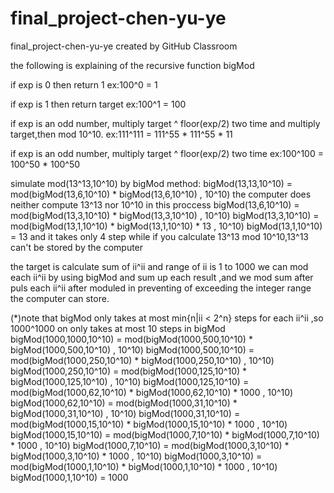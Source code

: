 # final_project-chen-yu-ye
final_project-chen-yu-ye created by GitHub Classroom

the following is explaining of the recursive function bigMod

if exp is 0 then return 1
ex:100^0 = 1

if exp is 1 then return target
ex:100^1 = 100

if exp is an odd number, multiply target ^ floor(exp/2) two time and multiply target,then mod 10^10. 
ex:111^111 = 111^55 * 111^55 * 11

if exp is an odd number, multiply target ^ floor(exp/2) two time 
ex:100^100 = 100^50 * 100^50

simulate mod(13^13,10^10) by bigMod method:
bigMod(13,13,10^10) = mod(bigMod(13,6,10^10) * bigMod(13,6,10^10) , 10^10)
the computer does neither compute 13^13 nor 10^10 in this proccess
bigMod(13,6,10^10) = mod(bigMod(13,3,10^10) * bigMod(13,3,10^10) , 10^10)
bigMod(13,3,10^10) = mod(bigMod(13,1,10^10) * bigMod(13,1,10^10) * 13 , 10^10)
bigMod(13,1,10^10) = 13 and it takes only 4 step
while if you calculate 13^13 mod 10^10,13^13 can't be stored by the computer

the target is calculate sum of ii^ii and range of ii is  1 to 1000
we can mod each ii^ii by using bigMod and sum up each result
,and we mod sum after puls each ii^ii after moduled in preventing of exceeding the integer range the computer can store.

(*)note that bigMod only takes at most min{n|ii < 2^n} steps for each ii^ii 
,so 1000^1000 on only takes at most 10 steps in bigMod
bigMod(1000,1000,10^10) = mod(bigMod(1000,500,10^10) * bigMod(1000,500,10^10) , 10^10) 
bigMod(1000,500,10^10) = mod(bigMod(1000,250,10^10) * bigMod(1000,250,10^10) , 10^10)
bigMod(1000,250,10^10) = mod(bigMod(1000,125,10^10) * bigMod(1000,125,10^10) , 10^10)
bigMod(1000,125,10^10) = mod(bigMod(1000,62,10^10) * bigMod(1000,62,10^10) * 1000 , 10^10)
bigMod(1000,62,10^10) = mod(bigMod(1000,31,10^10) * bigMod(1000,31,10^10) , 10^10)
bigMod(1000,31,10^10) = mod(bigMod(1000,15,10^10) * bigMod(1000,15,10^10) * 1000 , 10^10)
bigMod(1000,15,10^10) = mod(bigMod(1000,7,10^10) * bigMod(1000,7,10^10) * 1000 , 10^10)
bigMod(1000,7,10^10) = mod(bigMod(1000,3,10^10) * bigMod(1000,3,10^10) * 1000 , 10^10)
bigMod(1000,3,10^10) = mod(bigMod(1000,1,10^10) * bigMod(1000,1,10^10) * 1000 , 10^10)
bigMod(1000,1,10^10) = 1000
